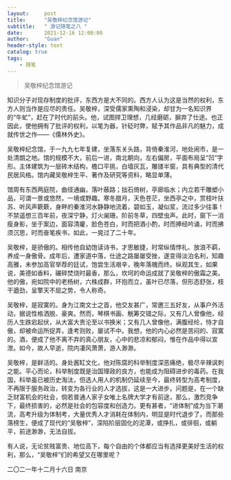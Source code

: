 ```yaml
---
layout:     post
title:      "吴敬梓纪念馆游记"
subtitle:   " 游记随笔之八 "
date:       2021-12-16 12:00:00
author:     "Guan"
header-style: text
catalog: true
tags:
    - 随笔
---
```


>吴敬梓纪念馆游记

知识分子对现存制度的批评，东西方是大不同的。西方人认为这是当然的权利，东方人则当作是应尽的责任。吴敬梓，深受儒家熏陶和浸染，却甘为一名知识界的“牛虻”，赶在了时代的前头。他，试图捍卫理想，几经磨砺，摒弃了仕途。也正因此，使他拥有了批评的权利，以笔为器，针砭时弊，赋予其作品非凡的魅力，成就传世之作——《儒林外史》。

吴敬梓纪念馆，于一九九七年复建，坐落东关头路，背倚秦淮河，地处闹市，是一处清朗之地。馆的规模不大，前后一进，南北朝向，左右偏房，平面布局呈“凹”字形。主体建筑为一层砖木结构，檐口平挑，白墙灰瓦，雕镂半窗，具有典型的清代民居风格。馆内藏吴敬梓生平、著作及研究等资料，略显单薄。

馆周有东西两庭院，曲径通幽，落叶蔽路；拙石倚树，亭廊临水；内立若干雕塑小品，可谓一景或悠然，一境或野趣。寒冬腊月，天色苍茫，坐西亭之中，赏枝叶扶苏、听风声簌簌，身畔的秦淮河水静静地流着，碧如玉，凝似浆，流过多少往事！不禁遥想三百年前，夜深宁静，灯火阑珊，阶前冬草，四壁虫声。此时，窗下一消瘦身影，坐于案边，面容清癯，脸色苍白，时而把酒小酌，时而捧经吟诵，时而拂须沉思，时而奋笔疾书，如此，一晃过了二十年。

吴敬梓，是骄傲的。相传他自幼饱读诗书，才思敏捷，时常纵情悖礼、放浪不羁，养成一身傲骨。成年后，遭家道中落，仕途之路屡屡受挫，遂变得淡泊名利，知趣高雅，未参加高官举荐的廷试，饱尝生活艰辛，晚年落魄而终。纵观其生，如果说，美德如香料，碾碎焚烧时最香，那么，坎坷的命运成就了吴敬梓的傲霜之美。他的傲，宛如院中的老杨树，六株成群，环抱而立，虽叶已尽落，但形态舒张，枝干遒劲，呈擎天不屈之势，令人称奇。

吴敬梓，是寂寞的。身为江南文士之首，他交友甚广，常邀三五好友，从事户外活动，据说性格洒脱、豪爽。然而，琴棋书画、觥筹交错之际，又有几人曾像他，经历人生跌宕起伏，从大富大贵沦至以书换米；又有几人曾像他，满腹经纶，恃才自傲，却被命运所捉弄，逢考则败，屡试不中。我想，他的内心必然是苦闷的、寂寞的。酒，便成了他不离不弃的真心朋友，心中的悲凉和郁闷，惟在作品中得以宣泄。如今，故人早逝，院内凄风萧萧，游人渺渺。

吴敬梓，是鲜活的。身处酱缸文化，他对陈腐的科举制度深恶痛绝，极尽辛辣讽刺之能。平心而论，科举制度既是治国理政的良方，也能成为阻碍进步的毒药。在我国，科举虽已被历史淘汰，但选人用人的机制仍延续至今，最终转型为高考制度，不再限于服务政治，转变为各行业的人才选拔，这是一大进步。问题是，在一个缺乏财富机会的社会，倘若普通人家子女唯上名牌大学才有前途，那么，激烈竞争下，最终损害的，必然是社会的包容度和创造力。更有甚者，“进体制”成为当下潮流，高考升级为体制考，大量优秀人才消耗在体制内，明显是时代退步了。而那些落榜生，便成了现代的“吴敬梓”，深陷阶层固化的泥潭，或挣扎，或徘徊，或躺平，前途渺渺，无法自拔。

有人说，无论贫贱富贵、地位高下，每个自由的个体都应当有选择更美好生活的权利，那么，“吴敬梓”们的希望又在哪里呢？

二〇二一年十二月十六日  南京
